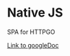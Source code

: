 # Native JS

SPA for HTTPGO

<a href="https://docs.google.com/document/d/1oxWxMs38bWw4spsjL1IgDGAZ3Fc95lAKUK3vmRyJeRA/edit">Link to googleDoc</a>